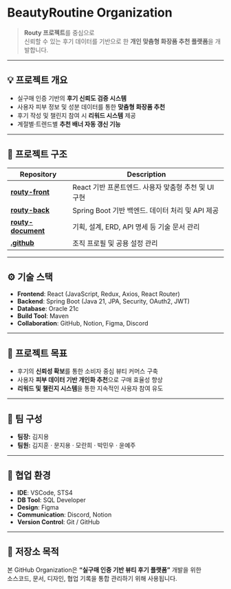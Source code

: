 # BeautyRoutine Organization

> **Routy 프로젝트**를 중심으로  
> 신뢰할 수 있는 후기 데이터를 기반으로 한 **개인 맞춤형 화장품 추천 플랫폼**을 개발합니다.

---

## 💡 프로젝트 개요

-   실구매 인증 기반의 **후기 신뢰도 검증 시스템**
-   사용자 피부 정보 및 성분 데이터를 통한 **맞춤형 화장품 추천**
-   후기 작성 및 챌린지 참여 시 **리워드 시스템** 제공
-   계절별·트렌드별 **추천 배너 자동 갱신 기능**

---

## 🧭 프로젝트 구조

| Repository                                                            | Description                                          |
| --------------------------------------------------------------------- | ---------------------------------------------------- |
| [**routy-front**](https://github.com/BeautyRoutine/routy-front)       | React 기반 프론트엔드. 사용자 맞춤형 추천 및 UI 구현 |
| [**routy-back**](https://github.com/BeautyRoutine/routy-back)         | Spring Boot 기반 백엔드. 데이터 처리 및 API 제공     |
| [**routy-document**](https://github.com/BeautyRoutine/routy-document) | 기획, 설계, ERD, API 명세 등 기술 문서 관리          |
| [**.github**](https://github.com/BeautyRoutine/.github)               | 조직 프로필 및 공용 설정 관리                        |

---

## ⚙️ 기술 스택

-   **Frontend**: React (JavaScript, Redux, Axios, React Router)
-   **Backend**: Spring Boot (Java 21, JPA, Security, OAuth2, JWT)
-   **Database**: Oracle 21c
-   **Build Tool**: Maven
-   **Collaboration**: GitHub, Notion, Figma, Discord

---

## 🎯 프로젝트 목표

-   후기의 **신뢰성 확보**를 통한 소비자 중심 뷰티 커머스 구축
-   사용자 **피부 데이터 기반 개인화 추천**으로 구매 효율성 향상
-   **리워드 및 챌린지 시스템**을 통한 지속적인 사용자 참여 유도

---

## 👥 팀 구성

-   **팀장:** 김지용
-   **팀원:** 김지훈 · 문지용 · 모란희 · 박민우 · 윤예주

---

## 🧩 협업 환경

-   **IDE**: VSCode, STS4
-   **DB Tool**: SQL Developer
-   **Design**: Figma
-   **Communication**: Discord, Notion
-   **Version Control**: Git / GitHub

---

## 📂 저장소 목적

본 GitHub Organization은 **“실구매 인증 기반 뷰티 후기 플랫폼”** 개발을 위한  
소스코드, 문서, 디자인, 협업 기록을 통합 관리하기 위해 사용됩니다.
